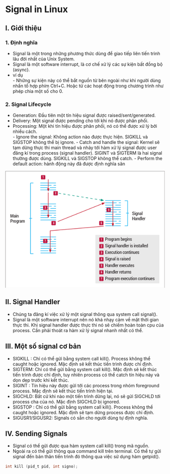 # Signal in Linux
## I. Giới thiệu
### 1. Định nghĩa
- Signal là một trong những phương thức dùng để giao tiếp liên tiến trình lâu đời nhất của Unix System.
- Signal là một software interrupt, là cơ chế xử lý các sự kiện bất đồng bộ (async).
- ví dụ \
\- Những sự kiện này có thể bắt nguồn từ bên ngoài như khi người dùng nhấn tổ hợp phím Ctrl+C. Hoặc từ các hoạt động trong chương trình như phép chia một số cho 0.
### 2. Signal Lifecycle
- Generation: Đầu tiên một tín hiệu signal được raised/sent/generated.
- Delivery: Một signal được pending cho tới khi nó được phân phối.
- Processing: Một khi tín hiệu được phân phối, nó có thể được xử lý bởi nhiều cách. \
\- Ignore the signal: Không action nào được thực hiện. SIGKILL và SIGSTOP không thể bị ignore.
\- Catch and handle the signal: Kernel sẽ tạm dừng thực thi main thread và nhảy tới hàm xử lý signal được user đăng kí trong process (signal handler). SIGINT và SIGTERM là hai signal thường được dùng. SIGKILL và SIGSTOP không thể catch.
\- Perform the default action: hành động này đã được định nghĩa săn 

![signal Processing](Signal_Processing.png)
## II. Signal Handler
- Chúng ta đăng kí việc xử lý một signal thông qua system call signal().
- Signal là một software interrupt nên nó khá nhạy cảm về mặt thời gian thực thi. Khi signal handler được thực thi nó sẽ chiếm hoàn toàn cpu của process. Cần phải thoát ra hàm xử lý signal nhanh nhất có thể.

## III. Một số signal cơ bản
- SIGKILL   : 	Chỉ có thể gửi bằng system call kill(). Process không thể caught hoặc ignored. Mặc định sẽ kết thúc tiến trình được chỉ định.
- SIGTERM: 	Chỉ có thể gửi bằng system call kill(). Mặc định sẽ kết thúc tiến trình được chỉ định, tuy nhiên process có thể catch tín hiệu này và dọn dẹp trước khi kết thúc.
- SIGINT    : 	Tín hiệu này được gửi tới các process trong nhóm foreground process. Mặc định sẽ kết thúc tiến trình hiện tại.
- SIGCHLD: 	Bất cứ khi nào một tiến trình dừng lại, nó sẽ gửi SIGCHLD tới process cha của nó. Mặc định SIGCHLD bị ignored.
- SIGSTOP : 	Chỉ có thể gửi bằng system call kill(). Process không thể caught hoặc ignored. Mặc định sẽ tạm dừng process được chỉ định.
- SIGUSR1/SIGUSR2: Signals có sẵn cho người dùng tự định nghĩa.

## IV. Sending Signals
- Signal có thể gửi được qua hàm system call kill() trong mã nguồn.
- Ngoài ra có thể gửi thông qua command kill trên terminal. Có thể tự gửi signal đến bản thân tiến trình đó thông qua việc sử dụng hàm getpid().
``` C
int kill (pid_t pid, int signo);
```




